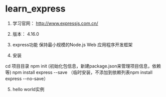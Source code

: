 # learn_express

1. 学习官网： http://www.expressjs.com.cn/

2. 版本： 4.16.0

3. express功能
保持最小规模的Node.js Web 应用程序开发框架

4. 安装

cd 项目目录
npm init (初始化包信息，新建package.json来管理项目信息，依赖等)
npm install express --save （临时安装，不添加到依赖列表npm install express --no-save）

5. hello world实例
